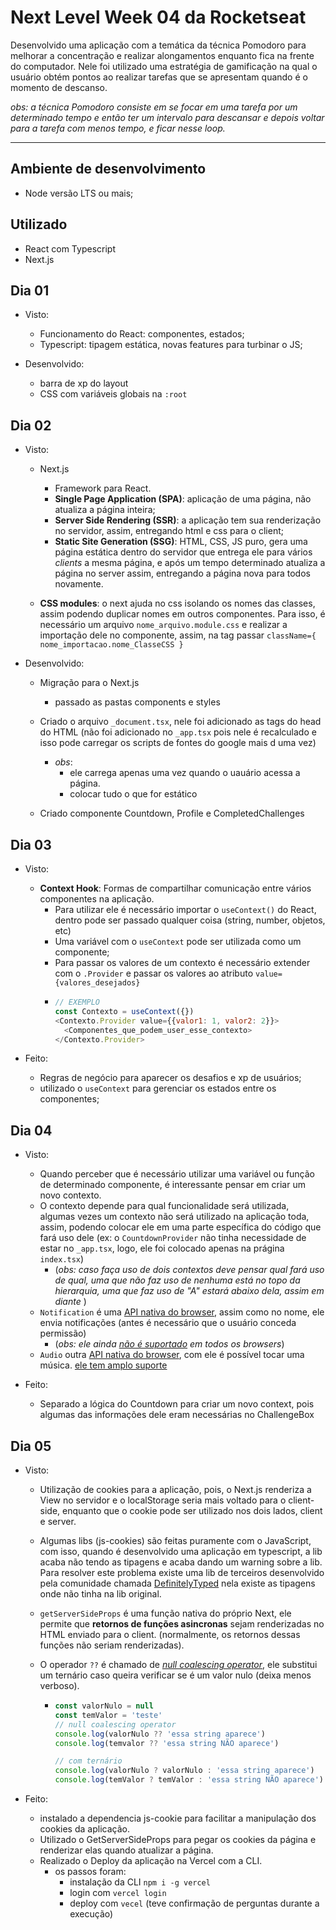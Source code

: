 # Next Level Week 04 da Rocketseat

Desenvolvido uma aplicação com a temática da técnica Pomodoro para melhorar a concentração e realizar alongamentos enquanto fica na frente do computador. Nele foi utilizado uma estratégia de gamificação na qual o usuário obtém pontos ao realizar tarefas que se apresentam quando é o momento de descanso.

_obs: a técnica Pomodoro consiste em se focar em uma tarefa por um determinado tempo e então ter um intervalo para descansar e depois voltar para a tarefa com menos tempo, e ficar nesse loop._

---

## Ambiente de desenvolvimento

- Node versão LTS ou mais;

## Utilizado

- React com Typescript
- Next.js

## Dia 01

- Visto:

  - Funcionamento do React: componentes, estados;
  - Typescript: tipagem estática, novas features para turbinar o JS;

- Desenvolvido:
  - barra de xp do layout
  - CSS com variáveis globais na `:root`

## Dia 02

- Visto:

  - Next.js

    - Framework para React.
    - **Single Page Application (SPA)**: aplicação de uma página, não atualiza a página inteira;
    - **Server Side Rendering (SSR)**: a aplicação tem sua renderização no servidor, assim, entregando html e css para o client;
    - **Static Site Generation (SSG)**: HTML, CSS, JS puro, gera uma página estática dentro do servidor que entrega ele para vários _clients_ a mesma página, e após um tempo determinado atualiza a página no server assim, entregando a página nova para todos novamente.

  - **CSS modules**: o next ajuda no css isolando os nomes das classes, assim podendo duplicar nomes em outros componentes. Para isso, é necessário um arquivo `nome_arquivo.module.css` e realizar a importação dele no componente, assim, na tag passar `className={ nome_importacao.nome_ClasseCSS }`

- Desenvolvido:

  - Migração para o Next.js

    - passado as pastas components e styles

  - Criado o arquivo `_document.tsx`, nele foi adicionado as tags do head do HTML (não foi adicionado no `_app.tsx` pois nele é recalculado e isso pode carregar os scripts de fontes do google mais d uma vez)

    - _obs_:
      - ele carrega apenas uma vez quando o uauário acessa a página.
      - colocar tudo o que for estático

  - Criado componente Countdown, Profile e CompletedChallenges

## Dia 03

- Visto:

  - **Context Hook**: Formas de compartilhar comunicação entre vários componentes na aplicação.
    - Para utilizar ele é necessário importar o `useContext()` do React, dentro pode ser passado qualquer coisa (string, number, objetos, etc)
    - Uma variável com o `useContext` pode ser utilizada como um componente;
    - Para passar os valores de um contexto é necessário extender com o `.Provider` e passar os valores ao atributo `value={valores_desejados}`
    - ```JavaScript
      // EXEMPLO
      const Contexto = useContext({})
      <Contexto.Provider value={{valor1: 1, valor2: 2}}>
        <Componentes_que_podem_user_esse_contexto>
      </Contexto.Provider>
      ```

- Feito:
  - Regras de negócio para aparecer os desafios e xp de usuários;
  - utilizado o `useContext` para gerenciar os estados entre os componentes;

## Dia 04

- Visto:

  - Quando perceber que é necessário utilizar uma variável ou função de determinado componente, é interessante pensar em criar um novo contexto.
  - O contexto depende para qual funcionalidade será utilizada, algumas vezes um contexto não será utilizado na aplicação toda, assim, podendo colocar ele em uma parte específica do código que fará uso dele (ex: o `CountdownProvider` não tinha necessidade de estar no `_app.tsx`, logo, ele foi colocado apenas na prágina `index.tsx`)
    - (_obs: caso faça uso de dois contextos deve pensar qual fará uso de qual, uma que não faz uso de nenhuma está no topo da hierarquia, uma que faz uso de "A" estará abaixo dela, assim em diante_ )
  - `Notification` é uma [API nativa do browser](https://developer.mozilla.org/pt-BR/docs/Web/API/notificacoes), assim como no nome, ele envia notificações (antes é necessário que o usuário conceda permissão)
    - (_obs: ele ainda [não é suportado](https://caniuse.com/mdn-api_notification) em todos os browsers_)
  - `Audio` outra [API nativa do browser](https://developer.mozilla.org/en-US/docs/Web/API/HTMLAudioElement/Audio), com ele é possível tocar uma música. [ele tem amplo suporte](https://caniuse.com/mdn-api_htmlaudioelement_audio)

- Feito:
  - Separado a lógica do Countdown para criar um novo context, pois algumas das informações dele eram necessárias no ChallengeBox

## Dia 05

- Visto:

  - Utilização de cookies para a aplicação, pois, o Next.js renderiza a View no servidor e o localStorage seria mais voltado para o client-side, enquanto que o cookie pode ser utilizado nos dois lados, client e server.

  - Algumas libs (js-cookies) são feitas puramente com o JavaScript, com isso, quando é desenvolvido uma aplicação em typescript, a lib acaba não tendo as tipagens e acaba dando um warning sobre a lib. Para resolver este problema existe uma lib de terceiros desenvolvido pela comunidade chamada [DefinitelyTyped](https://github.com/DefinitelyTyped/DefinitelyTyped) nela existe as tipagens onde não tinha na lib original.

  - `getServerSideProps` é uma função nativa do próprio Next, ele permite que **retornos de funções asincronas** sejam renderizadas no HTML enviado para o client. (normalmente, os retornos dessas funções não seriam renderizadas).

  - O operador `??` é chamado de [_null coalescing operator_](https://developer.mozilla.org/en-US/docs/Web/JavaScript/Reference/Operators/Nullish_Coalescing_Operator), ele substitui um ternário caso queira verificar se é um valor nulo (deixa menos verboso).
    - ```JavaScript
      const valorNulo = null
      const temValor = 'teste'
      // null coalescing operator
      console.log(valorNulo ?? 'essa string aparece')
      console.log(temvalor ?? 'essa string NÃO aparece')

      // com ternário
      console.log(valorNulo ? valorNulo : 'essa string aparece')
      console.log(temValor ? temValor : 'essa string NÃO aparece')
      ```

- Feito:

  - instalado a dependencia js-cookie para facilitar a manipulação dos cookies da aplicação.
  - Utilizado o GetServerSideProps para pegar os cookies da página e renderizar elas quando atualizar a página.
  - Realizado o Deploy da aplicação na Vercel com a CLI.
    - os passos foram: 
      - instalação da CLI `npm i -g vercel`
      - login com `vercel login`
      - deploy com `vecel` (teve confirmação de perguntas durante a execução)